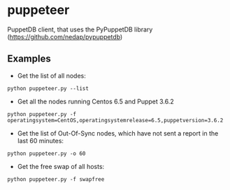 # puppeteer

PuppetDB client, that uses the PyPuppetDB library (https://github.com/nedap/pypuppetdb)

## Examples
* Get the list of all nodes:
```
python puppeteer.py --list
```

* Get all the nodes running Centos 6.5 and Puppet 3.6.2
```
python puppeteer.py -f operatingsystem=CentOS,operatingsystemrelease=6.5,puppetversion=3.6.2
```

* Get the list of Out-Of-Sync nodes, which have not sent a report in the last 60 minutes:
```
python puppeteer.py -o 60
```

* Get the free swap of all hosts:
```
python puppeteer.py -f swapfree
```
